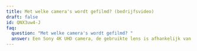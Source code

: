 ```yaml
---
title: Met welke camera's wordt gefilmd? (bedrijfsvideo)
draft: false
id: QNX3uw4-J
faq:
  question: "Met welke camera's wordt gefilmd? "
  answer: Een Sony 4K UHD camera, de gebruikte lens is afhankelijk van de situatie.
---
```

